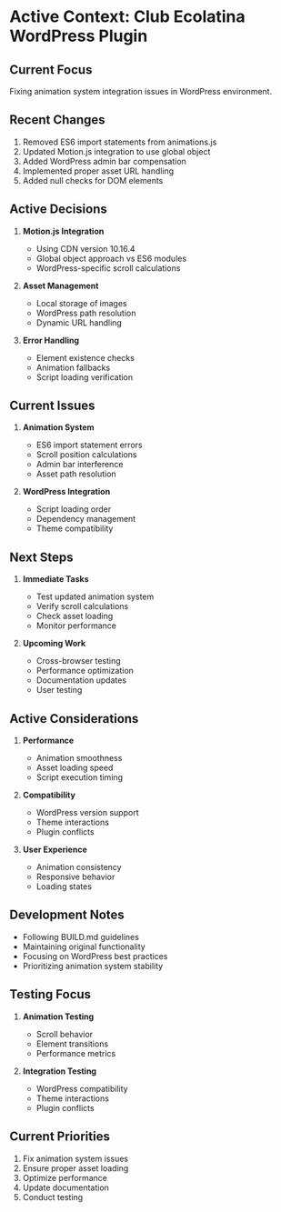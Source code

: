 # Active Context: Club Ecolatina WordPress Plugin

## Current Focus

Fixing animation system integration issues in WordPress environment.

## Recent Changes

1. Removed ES6 import statements from animations.js
2. Updated Motion.js integration to use global object
3. Added WordPress admin bar compensation
4. Implemented proper asset URL handling
5. Added null checks for DOM elements

## Active Decisions

1. **Motion.js Integration**

    - Using CDN version 10.16.4
    - Global object approach vs ES6 modules
    - WordPress-specific scroll calculations

2. **Asset Management**

    - Local storage of images
    - WordPress path resolution
    - Dynamic URL handling

3. **Error Handling**
    - Element existence checks
    - Animation fallbacks
    - Script loading verification

## Current Issues

1. **Animation System**

    - ES6 import statement errors
    - Scroll position calculations
    - Admin bar interference
    - Asset path resolution

2. **WordPress Integration**
    - Script loading order
    - Dependency management
    - Theme compatibility

## Next Steps

1. **Immediate Tasks**

    - Test updated animation system
    - Verify scroll calculations
    - Check asset loading
    - Monitor performance

2. **Upcoming Work**
    - Cross-browser testing
    - Performance optimization
    - Documentation updates
    - User testing

## Active Considerations

1. **Performance**

    - Animation smoothness
    - Asset loading speed
    - Script execution timing

2. **Compatibility**

    - WordPress version support
    - Theme interactions
    - Plugin conflicts

3. **User Experience**
    - Animation consistency
    - Responsive behavior
    - Loading states

## Development Notes

-   Following BUILD.md guidelines
-   Maintaining original functionality
-   Focusing on WordPress best practices
-   Prioritizing animation system stability

## Testing Focus

1. **Animation Testing**

    - Scroll behavior
    - Element transitions
    - Performance metrics

2. **Integration Testing**
    - WordPress compatibility
    - Theme interactions
    - Plugin conflicts

## Current Priorities

1. Fix animation system issues
2. Ensure proper asset loading
3. Optimize performance
4. Update documentation
5. Conduct testing
